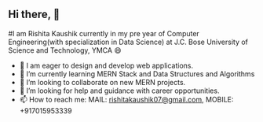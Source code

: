 ## Hi there, 👋
#I am Rishita Kaushik currently in my pre year of Computer Engineering(with specialization in Data Science) at J.C. Bose University of Science and Technology, YMCA 😄

- 🔭 I am eager to design and develop web applications.
- 🌱 I’m currently learning MERN Stack and Data Structures and Algorithms
- 👯 I’m looking to collaborate on new MERN projects.
- 🤔 I’m looking for help and guidance with career opportunities.
- 📫 How to reach me: MAIL: rishitakaushik07@gmail.com, MOBILE: +917015953339

